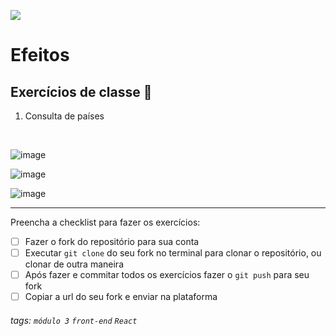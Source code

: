 ![](https://i.imgur.com/xG74tOh.png)

# Efeitos

## Exercícios de classe 🏫
1. Consulta de países
<br>

![image](https://user-images.githubusercontent.com/62851616/148597007-75ebbf6c-b95f-4f96-8853-d392afbf184a.png)

![image](https://user-images.githubusercontent.com/62851616/148596856-ab4832b9-b9b8-41a8-8be9-7e44a3d8d2aa.png)

![image](https://user-images.githubusercontent.com/62851616/148597055-fc5403b4-8215-4996-b9fb-1e77e12f811f.png)


---

Preencha a checklist para fazer os exercícios:

-   [ ] Fazer o fork do repositório para sua conta
-   [ ] Executar `git clone` do seu fork no terminal para clonar o repositório, ou clonar de outra maneira
-   [ ] Após fazer e commitar todos os exercícios fazer o `git push` para seu fork
-   [ ] Copiar a url do seu fork e enviar na plataforma

###### tags: `módulo 3` `front-end` `React`
